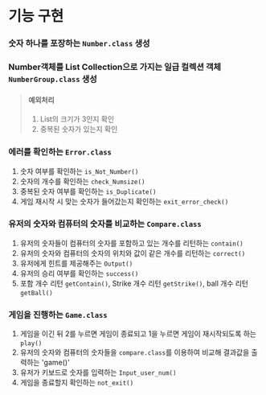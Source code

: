 <br>

# 기능 구현
### 숫자 하나를 포장하는 `Number.class` 생성

### Number객체를 List Collection으로 가지는 일급 컬렉션 객체 `NumberGroup.class` 생성
>#### 예외처리
>1. List의 크기가 3인지 확인
>2. 중복된 숫자가 있는지 확인

### 에러를 확인하는 `Error.class`
1. 숫자 여부를 확인하는 `is_Not_Number()`
2. 숫자의 개수를 확인하는 `check_Numsize()`
3. 중복된 숫자 여부를 확인하는 `is_Duplicate()`
4. 게임 재시작 시 맞는 숫자가 들어갔는지 확인하는 `exit_error_check()`

### 유저의 숫자와 컴퓨터의 숫자를 비교하는 `Compare.class`
1. 유저의 숫자들이 컴퓨터의 숫자를 포함하고 있는 개수를 리턴하는 `contain()`
2. 유저의 숫자와 컴퓨터의 숫자의 위치와 값이 같은 개수를 리턴하는 `correct()`
3. 유저에게 힌트를 제공해주는 `Output()`
4. 유저의 승리 여부를 확인하는 `success()`
5. 포함 개수 리턴 `getContain()`, Strike 개수 리턴 `getStrike()`, ball 개수 리턴 `getBall()`

### 게임을 진행하는 `Game.class`
1. 게임을 이긴 뒤 2를 누르면 게임이 종료되고 1을 누르면 게임이 재시작되도록 하는 `play()`
2. 유저의 숫자와 컴퓨터의 숫자들을 `compare.class`를 이용하여 비교해 결과값을 출력하는 'game()'
3. 유저가 키보드로 숫자를 입력하는 `Input_user_num()`
4. 게임을 종료할지 확인하는 `not_exit()`